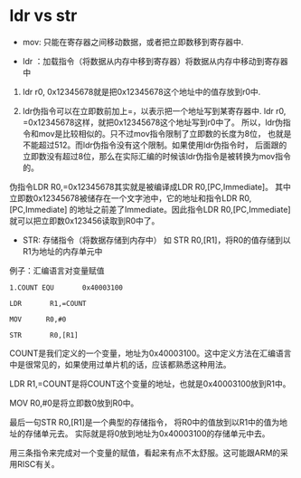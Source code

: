 ldr vs str
========================================

* mov:  只能在寄存器之间移动数据，或者把立即数移到寄存器中.

* ldr ：加载指令（将数据从内存中移到寄存器）将数据从内存中移动到寄存器中

1. ldr r0, 0x12345678就是把0x12345678这个地址中的值存放到r0中.

2. ldr伪指令可以在立即数前加上=，以表示把一个地址写到某寄存器中.
ldr r0, =0x12345678这样，就把0x12345678这个地址写到r0中了。
所以，ldr伪指令和mov是比较相似的。只不过mov指令限制了立即数的长度为8位，
也就是不能超过512。而ldr伪指令没有这个限制。如果使用ldr伪指令时，
后面跟的立即数没有超过8位，那么在实际汇编的时候该ldr伪指令是被转换为mov指令的。

伪指令LDR R0,=0x12345678其实就是被编译成LDR R0,[PC,Immediate]。
其中立即数0x12345678被储存在一个文字池中，它的地址和指令LDR R0,[PC,Immediate]
的地址之前差了Immediate。因此指令LDR R0,[PC,Immediate]就可以把立即数0x123456读取到R0中了。

* STR: 存储指令（将数据存储到内存中） 如  STR  R0,[R1]，将R0的值存储到以R1为地址的内存单元中

例子：汇编语言对变量赋值

```
1.COUNT EQU       0x40003100

LDR       R1,=COUNT

MOV      R0,#0

STR       R0,[R1]
```

COUNT是我们定义的一个变量，地址为0x40003100。这中定义方法在汇编语言中是很常见的，如果使用过单片机的话，应该都熟悉这种用法。

LDR       R1,=COUNT是将COUNT这个变量的地址，也就是0x40003100放到R1中。

MOV      R0,#0是将立即数0放到R0中。

最后一句STR      R0,[R1]是一个典型的存储指令，
将R0中的值放到以R1中的值为地址的存储单元去。
实际就是将0放到地址为0x40003100的存储单元中去。

用三条指令来完成对一个变量的赋值，看起来有点不太舒服。这可能跟ARM的采用RISC有关。